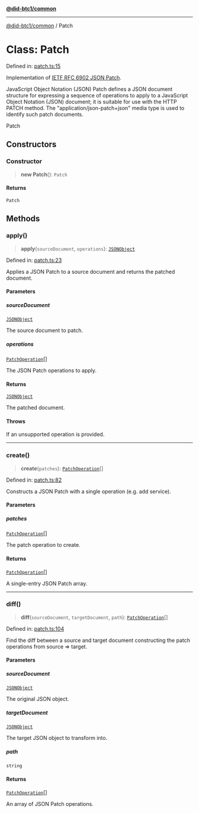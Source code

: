 [**@did-btc1/common**](../README.md)

***

[@did-btc1/common](../globals.md) / Patch

# Class: Patch

Defined in: [patch.ts:15](https://github.com/dcdpr/did-btc1-js/blob/751aedd75738c26882a2149e644ae32b9e424707/packages/common/src/patch.ts#L15)

Implementation of [IETF RFC 6902 JSON Patch](https://datatracker.ietf.org/doc/html/rfc6902).

JavaScript Object Notation (JSON) Patch defines a JSON document structure for expressing a sequence of operations to
apply to a JavaScript Object Notation (JSON) document; it is suitable for use with the HTTP PATCH method. The
"application/json-patch+json" media type is used to identify such patch documents.

 Patch

## Constructors

### Constructor

> **new Patch**(): `Patch`

#### Returns

`Patch`

## Methods

### apply()

> **apply**(`sourceDocument`, `operations`): [`JSONObject`](../type-aliases/JSONObject.md)

Defined in: [patch.ts:23](https://github.com/dcdpr/did-btc1-js/blob/751aedd75738c26882a2149e644ae32b9e424707/packages/common/src/patch.ts#L23)

Applies a JSON Patch to a source document and returns the patched document.

#### Parameters

##### sourceDocument

[`JSONObject`](../type-aliases/JSONObject.md)

The source document to patch.

##### operations

[`PatchOperation`](../interfaces/PatchOperation.md)[]

The JSON Patch operations to apply.

#### Returns

[`JSONObject`](../type-aliases/JSONObject.md)

The patched document.

#### Throws

If an unsupported operation is provided.

***

### create()

> **create**(`patches`): [`PatchOperation`](../interfaces/PatchOperation.md)[]

Defined in: [patch.ts:82](https://github.com/dcdpr/did-btc1-js/blob/751aedd75738c26882a2149e644ae32b9e424707/packages/common/src/patch.ts#L82)

Constructs a JSON Patch with a single operation (e.g. add service).

#### Parameters

##### patches

[`PatchOperation`](../interfaces/PatchOperation.md)[]

The patch operation to create.

#### Returns

[`PatchOperation`](../interfaces/PatchOperation.md)[]

A single-entry JSON Patch array.

***

### diff()

> **diff**(`sourceDocument`, `targetDocument`, `path`): [`PatchOperation`](../interfaces/PatchOperation.md)[]

Defined in: [patch.ts:104](https://github.com/dcdpr/did-btc1-js/blob/751aedd75738c26882a2149e644ae32b9e424707/packages/common/src/patch.ts#L104)

Find the diff between a source and target document constructing the patch operations from source => target.

#### Parameters

##### sourceDocument

[`JSONObject`](../type-aliases/JSONObject.md)

The original JSON object.

##### targetDocument

[`JSONObject`](../type-aliases/JSONObject.md)

The target JSON object to transform into.

##### path

`string`

#### Returns

[`PatchOperation`](../interfaces/PatchOperation.md)[]

An array of JSON Patch operations.
